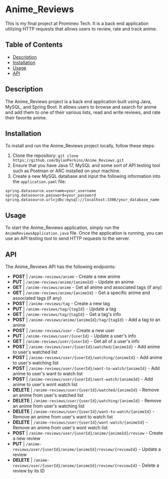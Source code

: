 # Anime_Reviews

This is my final project at Promineo Tech. It is a back end application utilizing HTTP requests that allows users to review, rate and track anime.

## Table of Contents

- [Description](#description)
- [Installation](#installation)
- [Usage](#usage)
- [API](#api)

## Description

The Anime_Reviews project is a back end application built using Java, MySQL, and Spring Boot. It allows users to browse and search for anime and add them to one of their various lists, read and write reviews, and rate their favorite anime.

## Installation

To install and run the Anime_Reviews project locally, follow these steps:

1. Clone the repository: `git clone https://github.com/DylanPerkins/Anime_Reviews.git`
2. Ensure that you have Java 17, MySQL and some sort of API testing tool such as Postman or ARC installed on your machine.
3. Create a new MySQL database and input the following information into the `application.yaml` file:

```properties
spring.datasource.username=your_username
spring.datasource.password=your_password
spring.datasource.url=jdbc:mysql://localhost:3306/your_database_name
```

## Usage

To start the Anime_Reviews application, simply run the `AnimeReviewsApplication.java` file. Once the application is running, you can use an API testing tool to send HTTP requests to the server.

## API

The Anime_Reviews API has the following endpoints:

- **POST**   | `/anime-reviews/anime` - Create a new anime
- **PUT**    | `/anime-reviews/anime/{animeId}` - Update an anime
- **GET**    | `/anime-reviews/anime` - Get all anime and associated tags (if any)
- **GET**    | `/anime-reviews/anime/{animeId}` - Get a specific anime and associated tags (if any)
- **POST**   | `/anime-reviews/tag` - Create a new tag
- **PUT**    | `/anime-reviews/tag/{tagId}` - Update a tag
- **GET**    | `/anime-reviews/tag/{tagId}` - Get a tag's info
- **POST**   | `/anime-reviews/anime/{animeId}/tag/{tagId}` - Add a tag to an anime
- **POST**   | `/anime-reviews/user` - Create a new user
- **PUT**    | `/anime-reviews/user/{userId}` - Update a user's info
- **GET**    | `/anime-reviews/user/{userId}` - Get all of a user's info
- **POST**   | `/anime-reviews/user/{userId}/watched/{animeId}` - Add anime to user's watched list
- **POST**   | `/anime-reviews/user/{userId}/watching/{animeId}` - Add anime to user's watching list
- **POST**   | `/anime-reviews/user/{userId}/want-to-watch/{animeId}` - Add anime to user's want to watch list
- **POST**   | `/anime-reviews/user/{userId}/wont-watch/{animeId}` - Add anime to user's wont watch list
- **DELETE** | `/anime-reviews/user/{userId}/watched/{animeId}` - Remove an anime from user's watched list
- **DELETE** | `/anime-reviews/user/{userId}/watching/{animeId}` - Remove an anime from user's watching list
- **DELETE** | `/anime-reviews/user/{userId}/want-to-watch/{animeId}` - Remove an anime from user's want to watch list
- **DELETE** | `/anime-reviews/user/{userId}/wont-watch/{animeId}` - Remove an anime from user's wont watch list
- **POST**   | `/anime-reviews/user/{userId}/anime/{animeId}/review` - Create a new review
- **PUT**    | `/anime-reviews/user/{userId}/anime/{animeId}/review/{reviewId}` - Update a review
- **DELETE** | `/anime-reviews/user/{userId}/anime/{animeId}/review/{reviewId}` - Delete a review by its ID
